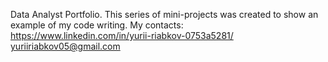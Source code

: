 Data Analyst Portfolio.
This series of mini-projects was created to show an example of my code writing.
My contacts: https://www.linkedin.com/in/yurii-riabkov-0753a5281/
             yuriiriabkov05@gmail.com
